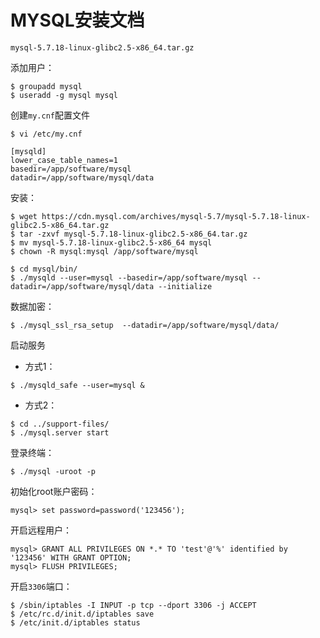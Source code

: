 # MYSQL安装文档

`mysql-5.7.18-linux-glibc2.5-x86_64.tar.gz`

添加用户：
```
$ groupadd mysql
$ useradd -g mysql mysql
```
创建`my.cnf`配置文件
```
$ vi /etc/my.cnf
```
```
[mysqld]
lower_case_table_names=1
basedir=/app/software/mysql
datadir=/app/software/mysql/data
```
安装：
```
$ wget https://cdn.mysql.com/archives/mysql-5.7/mysql-5.7.18-linux-glibc2.5-x86_64.tar.gz
$ tar -zxvf mysql-5.7.18-linux-glibc2.5-x86_64.tar.gz
$ mv mysql-5.7.18-linux-glibc2.5-x86_64 mysql
$ chown -R mysql:mysql /app/software/mysql

$ cd mysql/bin/
$ ./mysqld --user=mysql --basedir=/app/software/mysql --datadir=/app/software/mysql/data --initialize
```
数据加密：
```
$ ./mysql_ssl_rsa_setup  --datadir=/app/software/mysql/data/
```
启动服务
* 方式1：
```
$ ./mysqld_safe --user=mysql &
```

* 方式2：
```
$ cd ../support-files/
$ ./mysql.server start
```

登录终端：
```
$ ./mysql -uroot -p
```
初始化root账户密码：
```
mysql> set password=password('123456');
```
开启远程用户：
```
mysql> GRANT ALL PRIVILEGES ON *.* TO 'test'@'%' identified by '123456' WITH GRANT OPTION;
mysql> FLUSH PRIVILEGES;
```

开启`3306`端口：
```
$ /sbin/iptables -I INPUT -p tcp --dport 3306 -j ACCEPT
$ /etc/rc.d/init.d/iptables save
$ /etc/init.d/iptables status
```










